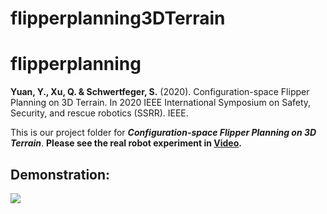 # flipperplanning3DTerrain

# flipperplanning

**Yuan, Y., Xu, Q. & Schwertfeger, S.** (2020). Configuration-space Flipper Planning on 3D Terrain. In 2020 IEEE International Symposium on Safety, Security, and rescue robotics (SSRR). IEEE. 

This is our project folder for ***Configuration-space Flipper Planning on 3D Terrain***.
**Please see the real robot experiment in [Video](https://jarrome.github.io/files/ssrr2020.mp4).**

## Demonstration:
![](https://jarrome.github.io/files/flipperPath.gif?raw=true)



